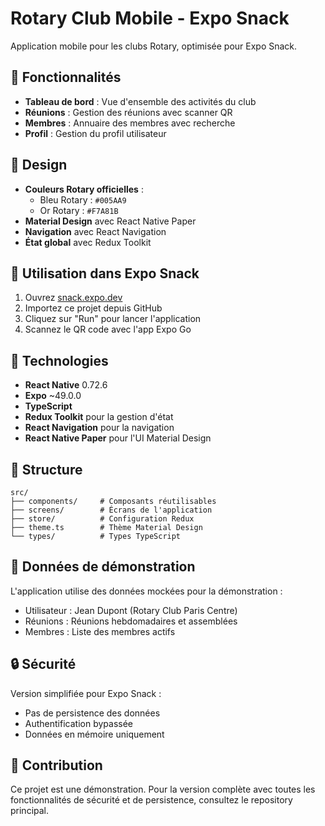 # Rotary Club Mobile - Expo Snack

Application mobile pour les clubs Rotary, optimisée pour Expo Snack.

## 🚀 Fonctionnalités

- **Tableau de bord** : Vue d'ensemble des activités du club
- **Réunions** : Gestion des réunions avec scanner QR
- **Membres** : Annuaire des membres avec recherche
- **Profil** : Gestion du profil utilisateur

## 🎨 Design

- **Couleurs Rotary officielles** :
  - Bleu Rotary : `#005AA9`
  - Or Rotary : `#F7A81B`
- **Material Design** avec React Native Paper
- **Navigation** avec React Navigation
- **État global** avec Redux Toolkit

## 📱 Utilisation dans Expo Snack

1. Ouvrez [snack.expo.dev](https://snack.expo.dev)
2. Importez ce projet depuis GitHub
3. Cliquez sur "Run" pour lancer l'application
4. Scannez le QR code avec l'app Expo Go

## 🔧 Technologies

- **React Native** 0.72.6
- **Expo** ~49.0.0
- **TypeScript**
- **Redux Toolkit** pour la gestion d'état
- **React Navigation** pour la navigation
- **React Native Paper** pour l'UI Material Design

## 📝 Structure

```
src/
├── components/     # Composants réutilisables
├── screens/        # Écrans de l'application
├── store/          # Configuration Redux
├── theme.ts        # Thème Material Design
└── types/          # Types TypeScript
```

## 🎯 Données de démonstration

L'application utilise des données mockées pour la démonstration :
- Utilisateur : Jean Dupont (Rotary Club Paris Centre)
- Réunions : Réunions hebdomadaires et assemblées
- Membres : Liste des membres actifs

## 🔒 Sécurité

Version simplifiée pour Expo Snack :
- Pas de persistence des données
- Authentification bypassée
- Données en mémoire uniquement

## 🤝 Contribution

Ce projet est une démonstration. Pour la version complète avec toutes les fonctionnalités de sécurité et de persistence, consultez le repository principal.
